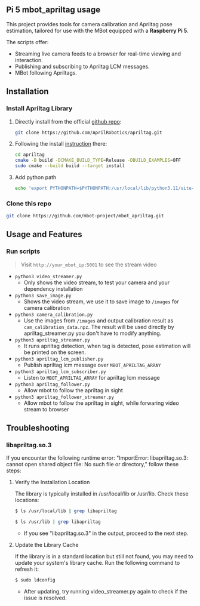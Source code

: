 ## Pi 5 mbot_apriltag usage
This project provides tools for camera calibration and Apriltag pose estimation, tailored for use with the MBot equipped with a **Raspberry Pi 5**.

The scripts offer:
- Streaming live camera feeds to a browser for real-time viewing and interaction.
- Publishing and subscribing to Apriltag LCM messages.
- MBot following Apriltags.

## Installation
### Install Apriltag Library
1. Directly install from the official [github repo](https://github.com/AprilRobotics/apriltag):
    ```bash
    git clone https://github.com/AprilRobotics/apriltag.git
    ```

2. Following the install [instruction](https://github.com/AprilRobotics/apriltag) there:
    ```bash
    cd apriltag
    cmake -B build -DCMAKE_BUILD_TYPE=Release -DBUILD_EXAMPLES=OFF
    sudo cmake --build build --target install
    ```

3. Add python path
    ```bash
    echo 'export PYTHONPATH=$PYTHONPATH:/usr/local/lib/python3.11/site-packages' >> ~/.bashrc
    ```

### Clone this repo
```bash
git clone https://github.com/mbot-project/mbot_apriltag.git
```


## Usage and Features
### Run scripts
> Visit `http://your_mbot_ip:5001` to see the stream video
- `python3 video_streamer.py`
    - Only shows the video stream, to test your camera and your dependency installation
- `python3 save_image.py`
    - Shows the video stream, we use it to save image to `/images` for camera calibration
- `python3 camera_calibration.py`
    - Use the images from `/images` and output calibration result as `cam_calibration_data.npz`. The result will be used directly by apriltag_streamer.py you don't have to modify anything.
- `python3 apriltag_streamer.py`
    - It runs apriltag detection, when tag is detected, pose estimation will be printed on the screen.
- `python3 apriltag_lcm_publisher.py`
    - Publish apriltag lcm message over `MBOT_APRILTAG_ARRAY`
- `python3 apriltag_lcm_subscriber.py`
    - Listen to `MBOT_APRILTAG_ARRAY` for apriltag lcm message
- `python3 apriltag_follower.py`
    - Allow mbot to follow the apriltag in sight
- `python3 apriltag_follower_streamer.py`
    - Allow mbot to follow the apriltag in sight, while forwaring video stream to browser

## Troubleshooting
### libapriltag.so.3
If you encounter the following runtime error: "ImportError: libapriltag.so.3: cannot open shared object file: No such file or directory," follow these steps:

1. Verify the Installation Location

    The library is typically installed in /usr/local/lib or /usr/lib. Check these locations:
    ```bash
    $ ls /usr/local/lib | grep libapriltag
    ```
    ```bash
    $ ls /usr/lib | grep libapriltag
    ```
    - If you see "libapriltag.so.3" in the output, proceed to the next step.

2. Update the Library Cache

    If the library is in a standard location but still not found, you may need to update your system's library cache. Run the following command to refresh it:

    ```bash
    $ sudo ldconfig
    ```
    - After updating, try running video_streamer.py again to check if the issue is resolved.